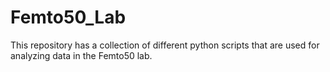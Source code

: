 # Femto50_Lab
This repository has a collection of different python scripts that are used for analyzing data in the Femto50 lab.
